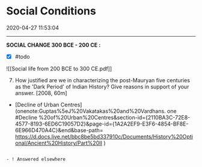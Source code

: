 # Social Conditions
2020-04-27 11:53:04

---


**SOCIAL CHANGE 300 BCE - 200 CE :**
- [x]   #todo 

![[Social life from 200 BCE to 300 CE.pdf]] 



7. How justified are we in characterizing the post-Mauryan five centuries as the 'Dark Period' of Indian History? Give reasons in support of your answer. [2008, 60m]
-   [Decline of Urban Centres](onenote:Guptas%5eJ%20Vakatakas%20and%20Vardhans. one #Decline %20of%20Urban%20Centres&section-id={2110BA3C-72E8-4577-8193-6ED6C19057D2}&page-id={1A2A2EF9-E3F6-4854-BF8E-6E966D470A4C}&end&base-path= https://d.docs.live.net/bbc8be5bd337910c/Documents/History%20Optional/Ancient%20History/Part%20II )

```ad-Answer

- ! Answered elsewhere

```
